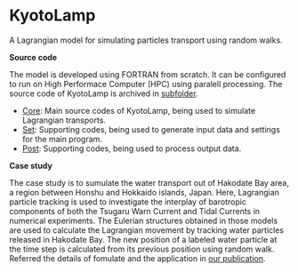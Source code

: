 # KyotoLamp

A Lagrangian model for simulating particles transport using random walks.

**Source code** 

The model is developed using FORTRAN from scratch. It can be configured to run on High Performace Computer (HPC) using paralell processing. The source code of KyotoLamp is archived in [subfolder](https://github.com/luuqh/kyotolamp/blob/master/).

- [Core](https://github.com/luuqh/kyotolamp/blob/master/core/): Main source codes of KyotoLamp, being used to simulate Lagrangian transports.
- [Set](https://github.com/luuqh/kyotolamp/blob/master/set/): Supporting codes, being used to generate input data and settings for the main program.
- [Post](https://github.com/luuqh/kyotolamp/blob/master/post/): Supporting codes, being used to process output data.

**Case study** 

The case study is to sumulate the water transport out of Hakodate Bay area, a region between Honshu and Hokkaido islands, Japan. Here, Lagrangian particle tracking is used to investigate the interplay of barotropic components of both the Tsugaru Warn Current and Tidal Currents in numerical experiments. The Eulerian structures obtained in those models are used to calculate the Lagrangian movement by tracking water particles released in Hakodate Bay. The new position of a labeled water particle at the time step is calculated from its previous position using random walk. Referred the details of fomulate and the application in [our publication](https://github.com/luuqh/kyotolamp/blob/master/paper.pdf).

